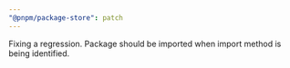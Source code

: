 ```yaml
---
"@pnpm/package-store": patch
---
```


Fixing a regression. Package should be imported when import method is being identified.
